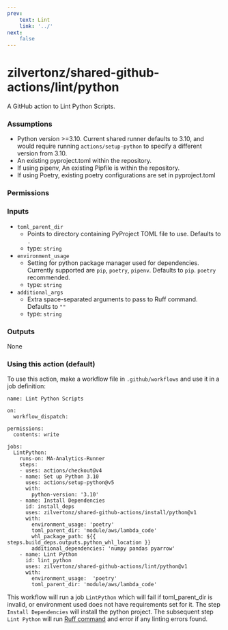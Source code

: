 ```yaml
---
prev:
    text: Lint
    link: '../'
next:
    false
---
```

zilvertonz/shared-github-actions/lint/python
===========================================================

A GitHub action to Lint Python Scripts.

### Assumptions

+ Python version >=3.10. Current shared runner defaults to 3.10, and would require running `actions/setup-python` to specify a different version from 3.10.
+ An existing pyproject.toml within the repository.
+ If using pipenv, An existing Pipfile is within the repository. 
+ If using Poetry, existing poetry configurations are set in pyproject.toml

### Permissions

### Inputs

+ `toml_parent_dir`
  + Points to directory containing PyProject TOML file to use. Defaults to `.`
  + type: `string`
+ `environment_usage`
  + Setting for python package manager used for dependencies. Currently supported are `pip`, `poetry`, `pipenv`. Defaults to `pip`. `poetry` recommended.
  + type: `string`
+ `additional_args`
  + Extra space-separated arguments to pass to Ruff command. Defaults to `""`
  + type: `string`

### Outputs

None

### Using this action (default)

To use this action, make a workflow file in `.github/workflows` and use it in a job definition:
```
name: Lint Python Scripts

on:
  workflow_dispatch:

permissions:
  contents: write

jobs:
  LintPython:
    runs-on: MA-Analytics-Runner
    steps:
    - uses: actions/checkout@v4
    - name: Set up Python 3.10
      uses: actions/setup-python@v5
      with:
        python-version: '3.10'
    - name: Install Dependencies
      id: install_deps
      uses: zilvertonz/shared-github-actions/install/python@v1
      with:
        environment_usage: 'poetry'
        toml_parent_dir: 'module/aws/lambda_code'
        whl_package_path: ${{ steps.build_deps.outputs.python_whl_location }}
        additional_dependencies: 'numpy pandas pyarrow'
    - name: Lint Python
      id: lint_python
      uses: zilvertonz/shared-github-actions/lint/python@v1
      with:
        environment_usage:  'poetry'
        toml_parent_dir: 'module/aws/lambda_code'

```

This workflow will run a job `LintPython` which will fail if toml_parent_dir is invalid, or environment used does not have requirements set for it. The step `Install Dependencies` will install the python project. The subsequent step `Lint Python` will run [Ruff command](https://docs.astral.sh/ruff/) and error if any linting errors found.
